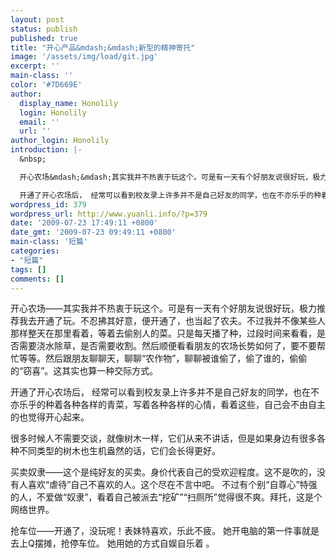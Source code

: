 ```yaml
---
layout: post
status: publish
published: true
title: "开心产品&mdash;&mdash;新型的精神寄托"
image: '/assets/img/load/git.jpg'
excerpt: ''
main-class: ''
color: '#7D669E'
author:
  display_name: Honolily
  login: Honolily
  email: ''
  url: ''
author_login: Honolily
introduction: |-
  &nbsp;

  开心农场&mdash;&mdash;其实我并不热衷于玩这个。可是有一天有个好朋友说很好玩，极力推荐我去开通了玩。不忍拂其好意，便开通了，也当起了农夫。不过我并不像某些人那样整天在那里看着，等着去偷别人的菜。只是每天播了种，过段时间来看看，是否需要浇水除草，是否需要收割。然后顺便看看朋友的农场长势如何了，要不要帮忙等等。然后跟朋友聊聊天，聊聊&ldquo;农作物&rdquo;，聊聊被谁偷了，偷了谁的，偷偷的&ldquo;窃喜&rdquo;。这其实也算一种交际方式。

  开通了开心农场后， 经常可以看到校友录上许多并不是自己好友的同学，也在不亦乐乎的种着各种各样的青菜，写着各种各样的心情，看着这
wordpress_id: 379
wordpress_url: http://www.yuanli.info/?p=379
date: '2009-07-23 17:49:11 +0800'
date_gmt: '2009-07-23 09:49:11 +0800'
main-class: '短篇'
categories:
- "短篇"
tags: []
comments: []
---
```

开心农场&mdash;&mdash;其实我并不热衷于玩这个。可是有一天有个好朋友说很好玩，极力推荐我去开通了玩。不忍拂其好意，便开通了，也当起了农夫。不过我并不像某些人那样整天在那里看着，等着去偷别人的菜。只是每天播了种，过段时间来看看，是否需要浇水除草，是否需要收割。然后顺便看看朋友的农场长势如何了，要不要帮忙等等。然后跟朋友聊聊天，聊聊&ldquo;农作物&rdquo;，聊聊被谁偷了，偷了谁的，偷偷的&ldquo;窃喜&rdquo;。这其实也算一种交际方式。

开通了开心农场后， 经常可以看到校友录上许多并不是自己好友的同学，也在不亦乐乎的种着各种各样的青菜，写着各种各样的心情，看着这些，自己会不由自主的也觉得开心起来。

很多时候人不需要交谈，就像树木一样，它们从来不讲话，但是如果身边有很多各种不同类型的树木也生机盎然的话，它们会长得更好。

买卖奴隶&mdash;&mdash;这个是纯好友的买卖。身价代表自己的受欢迎程度。这不是吹的，没有人喜欢&ldquo;虐待&rdquo;自己不喜欢的人。这个尽在不言中吧。 不过有个别&ldquo;自尊心&rdquo;特强的人，不爱做&ldquo;奴隶&rdquo;，看着自己被派去&ldquo;挖矿&rdquo;&ldquo;扫厕所&rdquo;觉得很不爽。拜托，这是个网络世界。

抢车位&mdash;&mdash;开通了，没玩呢！表妹特喜欢，乐此不疲。 她开电脑的第一件事就是去上Q摆摊，抢停车位。 她用她的方式自娱自乐着 。

